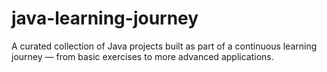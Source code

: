 # java-learning-journey
A curated collection of Java projects built as part of a continuous learning journey — from basic exercises to more advanced applications.
